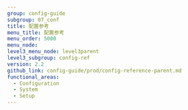 ```yaml
---
group: config-guide
subgroup: 07_conf
title: 配置参考
menu_title: 配置参考
menu_order: 5000
menu_node:
level3_menu_node: level3parent
level3_subgroup: config-ref
version: 2.2
github_link: config-guide/prod/config-reference-parent.md
functional_areas:
  - Configuration
  - System
  - Setup
---
```

